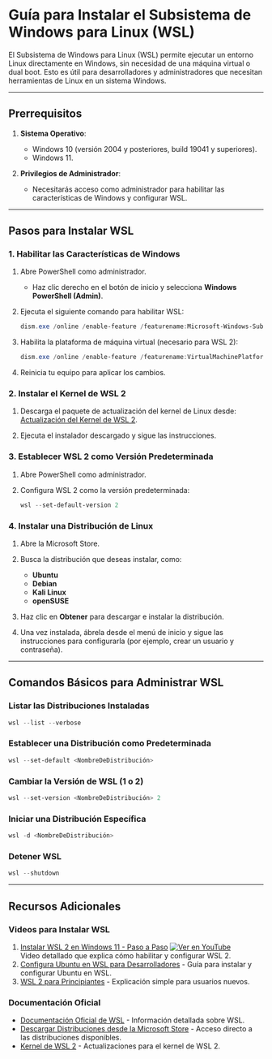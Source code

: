 # Guía para Instalar el Subsistema de Windows para Linux (WSL)

El Subsistema de Windows para Linux (WSL) permite ejecutar un entorno Linux directamente en Windows, sin necesidad de una máquina virtual o dual boot. Esto es útil para desarrolladores y administradores que necesitan herramientas de Linux en un sistema Windows.

---

## Prerrequisitos

1. **Sistema Operativo**:
   - Windows 10 (versión 2004 y posteriores, build 19041 y superiores).
   - Windows 11.

2. **Privilegios de Administrador**:
   - Necesitarás acceso como administrador para habilitar las características de Windows y configurar WSL.

---

## Pasos para Instalar WSL

### 1. Habilitar las Características de Windows

1. Abre PowerShell como administrador.
   - Haz clic derecho en el botón de inicio y selecciona **Windows PowerShell (Admin)**.

2. Ejecuta el siguiente comando para habilitar WSL:
   ```powershell
   dism.exe /online /enable-feature /featurename:Microsoft-Windows-Subsystem-Linux /all /norestart
   ```

3. Habilita la plataforma de máquina virtual (necesario para WSL 2):
   ```powershell
   dism.exe /online /enable-feature /featurename:VirtualMachinePlatform /all /norestart
   ```

4. Reinicia tu equipo para aplicar los cambios.

### 2. Instalar el Kernel de WSL 2

1. Descarga el paquete de actualización del kernel de Linux desde:
   [Actualización del Kernel de WSL 2](https://aka.ms/wsl2kernel).

2. Ejecuta el instalador descargado y sigue las instrucciones.

### 3. Establecer WSL 2 como Versión Predeterminada

1. Abre PowerShell como administrador.

2. Configura WSL 2 como la versión predeterminada:
   ```powershell
   wsl --set-default-version 2
   ```

### 4. Instalar una Distribución de Linux

1. Abre la Microsoft Store.

2. Busca la distribución que deseas instalar, como:
   - **Ubuntu**
   - **Debian**
   - **Kali Linux**
   - **openSUSE**

3. Haz clic en **Obtener** para descargar e instalar la distribución.

4. Una vez instalada, ábrela desde el menú de inicio y sigue las instrucciones para configurarla (por ejemplo, crear un usuario y contraseña).

---

## Comandos Básicos para Administrar WSL

### Listar las Distribuciones Instaladas
```powershell
wsl --list --verbose
```

### Establecer una Distribución como Predeterminada
```powershell
wsl --set-default <NombreDeDistribución>
```

### Cambiar la Versión de WSL (1 o 2)
```powershell
wsl --set-version <NombreDeDistribución> 2
```

### Iniciar una Distribución Específica
```powershell
wsl -d <NombreDeDistribución>
```

### Detener WSL
```powershell
wsl --shutdown
```

---

## Recursos Adicionales

### Videos para Instalar WSL
1. [Instalar WSL 2 en Windows 11 - Paso a Paso](https://youtu.be/uJg5HVzNUN0?si=8otIUlJGsBu8BOyY)
   [![Ver en YouTube](https://img.youtube.com/vi/uJg5HVzNUN0/0.jpg)](https://www.youtube.com/watch?v=uJg5HVzNUN0)   
   Video detallado que explica cómo habilitar y configurar WSL 2.
3. [Configura Ubuntu en WSL para Desarrolladores](https://www.youtube.com/watch?v=efgh5678) - Guía para instalar y configurar Ubuntu en WSL.
4. [WSL 2 para Principiantes](https://www.youtube.com/watch?v=ijkl9101) - Explicación simple para usuarios nuevos.

### Documentación Oficial

- [Documentación Oficial de WSL](https://docs.microsoft.com/es-es/windows/wsl/) - Información detallada sobre WSL.
- [Descargar Distribuciones desde la Microsoft Store](https://aka.ms/wslstore) - Acceso directo a las distribuciones disponibles.
- [Kernel de WSL 2](https://aka.ms/wsl2kernel) - Actualizaciones para el kernel de WSL 2.
